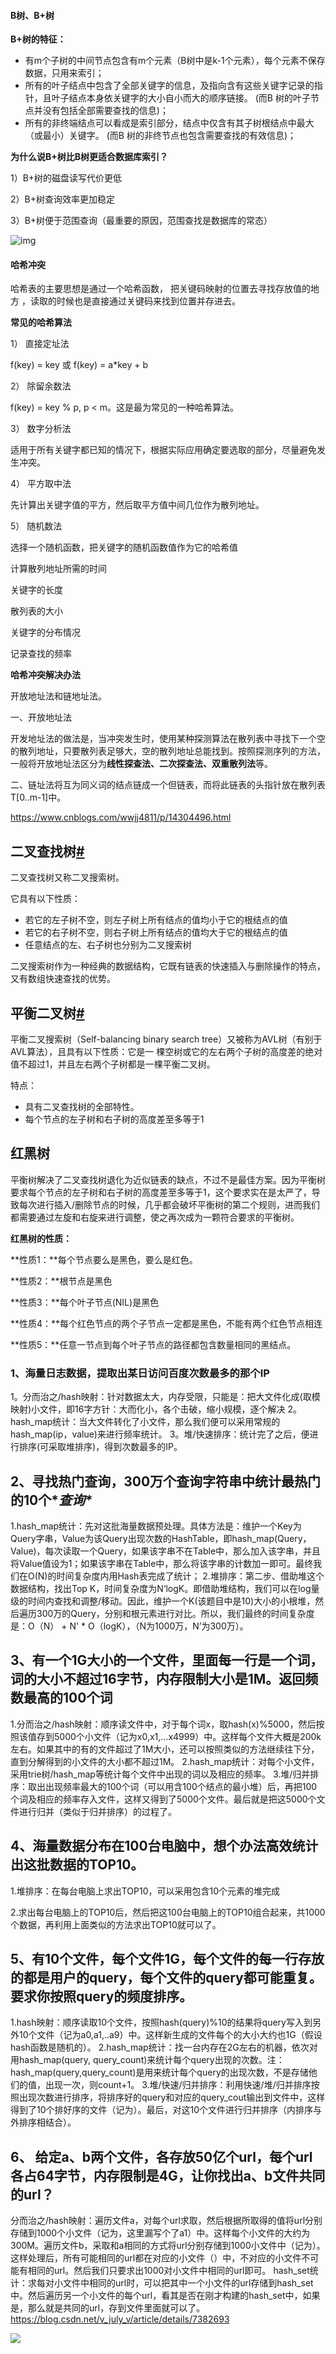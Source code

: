#### B树、B+树

**B+树的特征：**

- 有m个子树的中间节点包含有m个元素（B树中是k-1个元素），每个元素不保存数据，只用来索引；
- 所有的叶子结点中包含了全部关键字的信息，及指向含有这些关键字记录的指针，且叶子结点本身依关键字的大小自小而大的顺序链接。 (而B 树的叶子节点并没有包括全部需要查找的信息)；
- 所有的非终端结点可以看成是索引部分，结点中仅含有其子树根结点中最大（或最小）关键字。 (而B 树的非终节点也包含需要查找的有效信息)；

**为什么说B+树比B树更适合数据库索引？**

1）B+树的磁盘读写代价更低

2）B+树查询效率更加稳定

3）B+树便于范围查询（最重要的原因，范围查找是数据库的常态）

![img](img/997909-20190728114240297-169990922.png)

#### 哈希冲突

哈希表的主要思想是通过一个哈希函数， 把关键码映射的位置去寻找存放值的地方 ，读取的时候也是直接通过关键码来找到位置并存进去。

**常见的哈希算法**

1） 直接定址法

 f(key) = key 或 f(key) = a*key + b

2） 除留余数法

 f(key) = key % p, p < m。这是最为常见的一种哈希算法。

3） 数字分析法

适用于所有关键字都已知的情况下，根据实际应用确定要选取的部分，尽量避免发生冲突。

4） 平方取中法

先计算出关键字值的平方，然后取平方值中间几位作为散列地址。

5） 随机数法

选择一个随机函数，把关键字的随机函数值作为它的哈希值



计算散列地址所需的时间

关键字的长度

散列表的大小

关键字的分布情况

记录查找的频率

**哈希冲突解决办法**

开放地址法和链地址法。

一、开放地址法

开发地址法的做法是，当冲突发生时，使用某种探测算法在散列表中寻找下一个空的散列地址，只要散列表足够大，空的散列地址总能找到。按照探测序列的方法，一般将开放地址法区分为**线性探查法、二次探查法、双重散列法**等。

二、链址法将互为同义词的结点链成一个但链表，而将此链表的头指针放在散列表T[0..m-1]中。

https://www.cnblogs.com/wwjj4811/p/14304496.html

## 二叉查找树[#](https://www.cnblogs.com/wwjj4811/p/14304496.html#二叉查找树)

二叉查找树又称二叉搜索树。

它具有以下性质：

- 若它的左子树不空，则左子树上所有结点的值均小于它的根结点的值
- 若它的右子树不空，则右子树上所有结点的值均大于它的根结点的值
- 任意结点的左、右子树也分别为二叉搜索树

二叉搜索树作为一种经典的数据结构，它既有链表的快速插入与删除操作的特点，又有数组快速查找的优势。

## 平衡二叉树[#](https://www.cnblogs.com/wwjj4811/p/14304496.html#平衡二叉树)

平衡二叉搜索树（Self-balancing binary search tree）又被称为AVL树（有别于AVL算法），且具有以下性质：它是一 棵空树或它的左右两个子树的高度差的绝对值不超过1，并且左右两个子树都是一棵平衡二叉树。

特点：

- 具有二叉查找树的全部特性。
- 每个节点的左子树和右子树的高度差至多等于1

## 红黑树

平衡树解决了二叉查找树退化为近似链表的缺点，不过不是最佳方案。因为平衡树要求每个节点的左子树和右子树的高度差至多等于1，这个要求实在是太严了，导致每次进行插入/删除节点的时候，几乎都会破坏平衡树的第二个规则，进而我们都需要通过左旋和右旋来进行调整，使之再次成为一颗符合要求的平衡树。

**红黑树的性质：**

**性质1：**每个节点要么是黑色，要么是红色。

**性质2：**根节点是黑色

**性质3：**每个叶子节点(NIL)是黑色

**性质4：**每个红色节点的两个子节点一定都是黑色，不能有两个红色节点相连

**性质5：**任意一节点到每个叶子节点的路径都包含数量相同的黑结点。

### **1、海量日志数据，提取出某日访问百度次数最多的那个IP**

1。分而治之/hash映射：针对数据太大，内存受限，只能是：把大文件化成(取模映射)小文件，即16字方针：大而化小，各个击破，缩小规模，逐个解决
2。hash_map统计：当大文件转化了小文件，那么我们便可以采用常规的hash_map(ip，value)来进行频率统计。
3。堆/快速排序：统计完了之后，便进行排序(可采取堆排序)，得到次数最多的IP。

## **2、寻找热门查询，300万个查询字符串中统计最热门的10个\**查询\****

1.hash_map统计：先对这批海量数据预处理。具体方法是：维护一个Key为Query字串，Value为该Query出现次数的HashTable，即hash_map(Query，Value)，每次读取一个Query，如果该字串不在Table中，那么加入该字串，并且将Value值设为1；如果该字串在Table中，那么将该字串的计数加一即可。最终我们在O(N)的时间复杂度内用Hash表完成了统计；
2.堆排序：第二步、借助堆这个数据结构，找出Top K，时间复杂度为N‘logK。即借助堆结构，我们可以在log量级的时间内查找和调整/移动。因此，维护一个K(该题目中是10)大小的小根堆，然后遍历300万的Query，分别和根元素进行对比。所以，我们最终的时间复杂度是：O（N） + N' * O（logK），（N为1000万，N’为300万）。

## **3、有一个1G大小的一个文件，里面每一行是一个词，词的大小不超过16字节，内存限制大小是1M。返回频数最高的100个词**

1.分而治之/hash映射：顺序读文件中，对于每个词x，取hash(x)%5000，然后按照该值存到5000个小文件（记为x0,x1,...x4999）中。这样每个文件大概是200k左右。如果其中的有的文件超过了1M大小，还可以按照类似的方法继续往下分，直到分解得到的小文件的大小都不超过1M。
2.hash_map统计：对每个小文件，采用trie树/hash_map等统计每个文件中出现的词以及相应的频率。
3.堆/归并排序：取出出现频率最大的100个词（可以用含100个结点的最小堆）后，再把100个词及相应的频率存入文件，这样又得到了5000个文件。最后就是把这5000个文件进行归并（类似于归并排序）的过程了。

## **4、海量数据分布在100台电脑中，想个办法高效统计出这批数据的TOP10。**

1.堆排序：在每台电脑上求出TOP10，可以采用包含10个元素的堆完成

2.求出每台电脑上的TOP10后，然后把这100台电脑上的TOP10组合起来，共1000个数据，再利用上面类似的方法求出TOP10就可以了。

## **5、有10个文件，每个文件1G，每个文件的每一行存放的都是用户的query，每个文件的query都可能重复。要求你按照query的频度排序。**

1.hash映射：顺序读取10个文件，按照hash(query)%10的结果将query写入到另外10个文件（记为a0,a1,..a9）中。这样新生成的文件每个的大小大约也1G（假设hash函数是随机的）。
2.hash_map统计：找一台内存在2G左右的机器，依次对用hash_map(query, query_count)来统计每个query出现的次数。注：hash_map(query,query_count)是用来统计每个query的出现次数，不是存储他们的值，出现一次，则count+1。
3.堆/快速/归并排序：利用快速/堆/归并排序按照出现次数进行排序，将排序好的query和对应的query_cout输出到文件中，这样得到了10个排好序的文件（记为）。最后，对这10个文件进行归并排序（内排序与外排序相结合）。

## **6、 给定a、b两个文件，各存放50亿个url，每个url各占64字节，内存限制是4G，让你找出a、b文件共同的url？**

分而治之/hash映射：遍历文件a，对每个url求取，然后根据所取得的值将url分别存储到1000个小文件（记为，这里漏写个了a1）中。这样每个小文件的大约为300M。遍历文件b，采取和a相同的方式将url分别存储到1000小文件中（记为）。这样处理后，所有可能相同的url都在对应的小文件（）中，不对应的小文件不可能有相同的url。然后我们只要求出1000对小文件中相同的url即可。
hash_set统计：求每对小文件中相同的url时，可以把其中一个小文件的url存储到hash_set中。然后遍历另一个小文件的每个url，看其是否在刚才构建的hash_set中，如果是，那么就是共同的url，存到文件里面就可以了。
https://blog.csdn.net/v_july_v/article/details/7382693

![](/sort.png)
